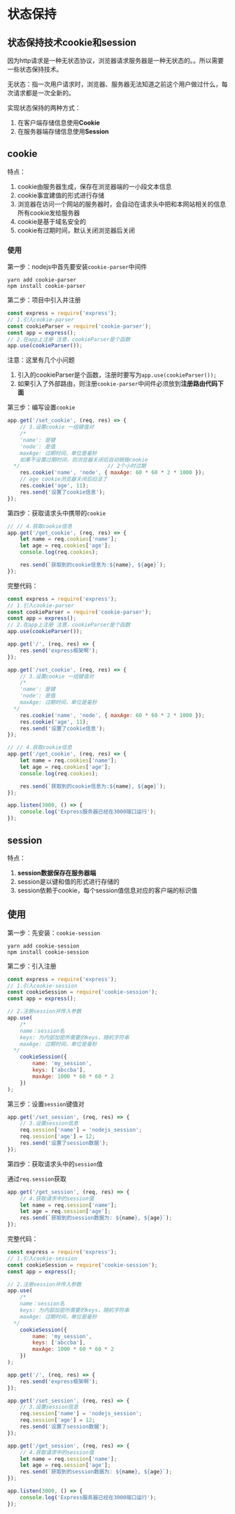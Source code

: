 # 状态保持

## 状态保持技术cookie和session

因为http请求是一种无状态协议，浏览器请求服务器是一种无状态的。。所以需要一些状态保持技术。



无状态：指一次用户请求时，浏览器、服务器无法知道之前这个用户做过什么，每次请求都是一次全新的。



实现状态保持的两种方式：

1. 在客户端存储信息使用**Cookie**
2. 在服务器端存储信息使用**Session**



## cookie

特点：

1. cookie由服务器生成，保存在浏览器端的一小段文本信息
2. cookie事宜建值的形式进行存储
3. 浏览器在访问一个网站的服务器时，会自动在请求头中把和本网站相关的信息所有cookie发给服务器
4. cookie是基于域名安全的
5. cookie有过期时间，默认关闭浏览器后关闭

### 使用

第一步：nodejs中首先要安装`cookie-parser`中间件

```
yarn add cookie-parser
npm install cookie-parser
```



第二步：项目中引入并注册

```js
const express = require('express');
// 1.引入cookie-parser
const cookieParser = require('cookie-parser');
const app = express();
// 2.在app上注册 注意，cookieParser是个函数
app.use(cookieParser());
```

注意：这里有几个小问题

1. 引入的cookieParser是个函数，注册时要写为`app.use(cookieParser());`
2. 如果引入了外部路由，则注册`cookie-parser`中间件必须放到**注册路由代码下面**



第三步：编写设置`cookie`

```js
app.get('/set_cookie', (req, res) => {
	// 3.设置cookie 一组键值对
	/*
    'name': 是键
    'node': 是值
    maxAge: 过期时间，单位是毫秒
    如果不设置过期时间，则浏览器关闭后自动销毁cookie
  */							// 2个小时过期
	res.cookie('name', 'node', { maxAge: 60 * 60 * 2 * 1000 });
    // age cookie浏览器关闭后旧没了
	res.cookie('age', 11);
	res.send('设置了cookie信息');
});
```



第四步：获取请求头中携带的`cookie`

```js
// // 4.获取cookie信息
app.get('/get_cookie', (req, res) => {
	let name = req.cookies['name'];
	let age = req.cookies['age'];
	console.log(req.cookies);

	res.send(`获取到的cookie信息为:${name}, ${age}`);
});

```



完整代码：

```js
const express = require('express');
// 1.引入cookie-parser
const cookieParser = require('cookie-parser');
const app = express();
// 2.在app上注册 注意，cookieParser是个函数
app.use(cookieParser());

app.get('/', (req, res) => {
	res.send('express框架啊');
});

app.get('/set_cookie', (req, res) => {
	// 3.设置cookie 一组键值对
	/*
    'name': 是键
    'node': 是值
    maxAge: 过期时间，单位是毫秒
  */
	res.cookie('name', 'node', { maxAge: 60 * 60 * 2 * 1000 });
	res.cookie('age', 11);
	res.send('设置了cookie信息');
});

// // 4.获取cookie信息
app.get('/get_cookie', (req, res) => {
	let name = req.cookies['name'];
	let age = req.cookies['age'];
	console.log(req.cookies);

	res.send(`获取到的cookie信息为:${name}, ${age}`);
});

app.listen(3000, () => {
	console.log('Express服务器已经在3000端口运行');
});

```



## session

特点：

1. **session数据保存在服务器端**
2. session是以键和值的形式进行存储的
3. session依赖于cookie，每个session值信息对应的客户端的标识值



## 使用

第一步：先安装：`cookie-session`

```
yarn add cookie-session
npm install cookie-session
```



第二步：引入注册

```js
const express = require('express');
// 1.引入cookie-session
const cookieSession = require('cookie-session');
const app = express();

// 2.注册session并传入参数
app.use(
	/*
    name：session名
    keys: 为内部加密所需要的keys，随机字符串
    maxAge: 过期时间，单位是毫秒
  */
	cookieSession({
		name: 'my_session',
		keys: ['abccba'],
		maxAge: 1000 * 60 * 60 * 2
	})
);
```



第三步：设置`session`键值对

```js
app.get('/set_session', (req, res) => {
	// 3.设置session信息
	req.session['name'] = 'nodejs_session';
	req.session['age'] = 12;
	res.send('设置了session数据');
});
```



第四步：获取请求头中的`session`值

通过`req.session`获取

```js
app.get('/get_session', (req, res) => {
	// 4.获取请求中的session值
	let name = req.session['name'];
	let age = req.session['age'];
	res.send(`获取到的session数据为: ${name}, ${age}`);
});
```



完整代码：

```js
const express = require('express');
// 1.引入cookie-session
const cookieSession = require('cookie-session');
const app = express();

// 2.注册session并传入参数
app.use(
	/*
    name：session名
    keys: 为内部加密所需要的keys，随机字符串
    maxAge: 过期时间，单位是毫秒
  */
	cookieSession({
		name: 'my_session',
		keys: ['abccba'],
		maxAge: 1000 * 60 * 60 * 2
	})
);

app.get('/', (req, res) => {
	res.send('express框架啊');
});

app.get('/set_session', (req, res) => {
	// 3.设置session信息
	req.session['name'] = 'nodejs_session';
	req.session['age'] = 12;
	res.send('设置了session数据');
});

app.get('/get_session', (req, res) => {
	// 4.获取请求中的session值
	let name = req.session['name'];
	let age = req.session['age'];
	res.send(`获取到的session数据为: ${name}, ${age}`);
});

app.listen(3000, () => {
	console.log('Express服务器已经在3000端口运行');
});

```


